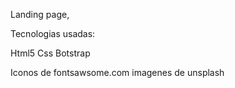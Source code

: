 Landing page, 

Tecnologias usadas:

Html5
Css
Botstrap

Iconos de fontsawsome.com
imagenes de unsplash